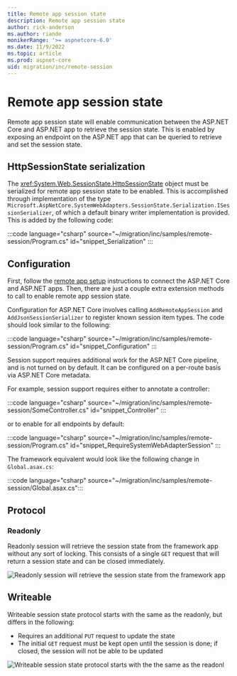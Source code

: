 ```yaml
---
title: Remote app session state
description: Remote app session state
author: rick-anderson
ms.author: riande
monikerRange: '>= aspnetcore-6.0'
ms.date: 11/9/2022
ms.topic: article
ms.prod: aspnet-core
uid: migration/inc/remote-session
---
```


# Remote app session state

Remote app session state will enable communication between the ASP.NET Core and ASP.NET app to retrieve the session state. This is enabled by exposing an endpoint on the ASP.NET app that can be queried to retrieve and set the session state.

## HttpSessionState serialization

The <xref:System.Web.SessionState.HttpSessionState> object must be serialized for remote app session state to be enabled. This is accomplished through implementation of the type `Microsoft.AspNetCore.SystemWebAdapters.SessionState.Serialization.ISessionSerializer`, of which a default binary writer implementation is provided. This is added by the following code:

:::code language="csharp" source="~/migration/inc/samples/remote-session/Program.cs" id="snippet_Serialization" :::

## Configuration

First, follow the [remote app setup](xref:migration/inc/remote-app-setup) instructions to connect the ASP.NET Core and ASP.NET apps. Then, there are just a couple extra extension methods to call to enable remote app session state.

Configuration for ASP.NET Core involves calling `AddRemoteAppSession` and `AddJsonSessionSerializer` to register known session item types. The code should look similar to the following:

:::code language="csharp" source="~/migration/inc/samples/remote-session/Program.cs" id="snippet_Configuration" :::

Session support requires additional work for the ASP.NET Core pipeline, and is not turned on by default. It can be configured on a per-route basis via ASP.NET Core metadata.

For example, session support requires either to annotate a controller:

:::code language="csharp" source="~/migration/inc/samples/remote-session/SomeController.cs" id="snippet_Controller" :::

or to enable for all endpoints by default:

:::code language="csharp" source="~/migration/inc/samples/remote-session/Program.cs" id="snippet_RequireSystemWebAdapterSession" :::

The framework equivalent would look like the following change in `Global.asax.cs`:

:::code language="csharp" source="~/migration/inc/samples/remote-session/Global.asax.cs":::

## Protocol

### Readonly

Readonly session will retrieve the session state from the framework app without any sort of locking. This consists of a single `GET` request that will return a session state and can be closed immediately.

![Readonly session will retrieve the session state from the framework app](~/migration/inc/overview/static/readonly_session.png)

## Writeable

Writeable session state protocol starts with the same as the readonly, but differs in the following:

- Requires an additional `PUT` request to update the state
- The initial `GET` request must be kept open until the session is done; if closed, the session will not be able to be updated

![Writeable session state protocol starts with the the same as the readonl](~/migration/inc/overview/static/writesession.png)
